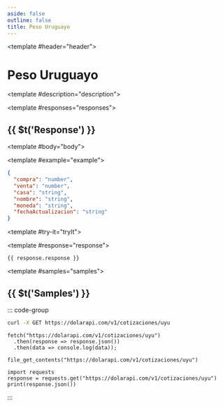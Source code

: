 ```yaml
---
aside: false
outline: false
title: Peso Uruguayo
---
```


<script setup>
import { useRoute } from 'vitepress'
import Operation from '@theme/components/Operation.vue'
import OperationEndpoint from '@theme/components/OperationEndpoint.vue'
import Responses from '@theme/components/Responses.vue'
import ResponseBody from '@theme/components/ResponseBody.vue'
import TryItButton from '@theme/components/TryItButton.vue'
</script>

<Operation method="GET" id="get-cotizacion-uyu">

<template #header="header">

# Peso Uruguayo

</template>

<template #description="description">

<OperationEndpoint :method="description.method" :path="description.path" :baseUrl="description.baseUrl" />



<!--@include: ./parts/get-cotizacion-uyu-description-after.md -->

</template>

<template #responses="responses">

## {{ $t('Response') }}

<Responses :responses="responses.responses" :schema="responses.schema" :responseType="responses.responseType">

<template #body="body">

<ResponseBody :schema="body.schema" :responseType="body.responseType" />

</template>

<template #example="example">

```json
{
  "compra": "number",
  "venta": "number",
  "casa": "string",
  "nombre": "string",
  "moneda": "string",
  "fechaActualizacion": "string"
}
```

</template>

</Responses>

</template>

<template #try-it="tryIt">

<TryItButton :operation-id="tryIt.operationId" :method="tryIt.method">

<template #response="response">

```json-vue
{{ response.response }}
```

</template>

</TryItButton>

</template>

<template #samples="samples">

## {{ $t('Samples') }}

::: code-group

```bash [cURL] 
curl -X GET https://dolarapi.com/v1/cotizaciones/uyu
```

```js-vue [JavaScript]
fetch("https://dolarapi.com/v1/cotizaciones/uyu")
  .then(response => response.json())
  .then(data => console.log(data));
```

```php-vue [PHP]
file_get_contents("https://dolarapi.com/v1/cotizaciones/uyu")
```

```python-vue [Python]
import requests
response = requests.get("https://dolarapi.com/v1/cotizaciones/uyu")
print(response.json())
```

:::

</template>

</Operation>
